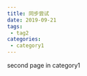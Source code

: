 ```yaml
---
title: 同步尝试
date: 2019-09-21
tags:
 - tag2
categories:
 - category1
---
```


second page in category1
